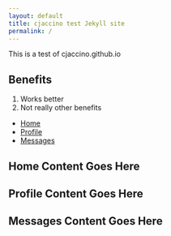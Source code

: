 ```yaml
---
layout: default
title: cjaccino test Jekyll site
permalink: /
---
```


This is a test of cjaccino.github.io


## Benefits

1.  Works better
2.  Not really other benefits

<div class="container">
  <ul class="nav nav-tabs">
    <li role="presentation" class="active" id="ex1" role="tablist"><a href="#home" role="tab" data-toggle="tab">Home</a></li>
    <li role="presentation"><a href="#profile">Profile</a></li>
    <li role="presentation"><a href="#messages">Messages</a></li>
  </ul>

  <div class="tab-content">
    <div class="tab-pane fade active in" id="home">
      <h2>Home Content Goes Here</h2>
    </div>
    <div class="tab-pane fade active in" id="profile">
      <h2>Profile Content Goes Here</h2>
    </div>
    <div class="tab-pane fade active in" id="messages">
      <h2>Messages Content Goes Here</h2>
    </div>
  </div>
</div>

